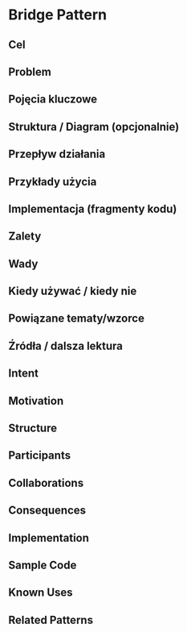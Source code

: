 # Bridge Pattern

## Cel

## Problem

## Pojęcia kluczowe

## Struktura / Diagram (opcjonalnie)

## Przepływ działania

## Przykłady użycia

## Implementacja (fragmenty kodu)

## Zalety

## Wady

## Kiedy używać / kiedy nie

## Powiązane tematy/wzorce

## Źródła / dalsza lektura


## Intent

## Motivation

## Structure

## Participants

## Collaborations

## Consequences

## Implementation

## Sample Code

## Known Uses

## Related Patterns
